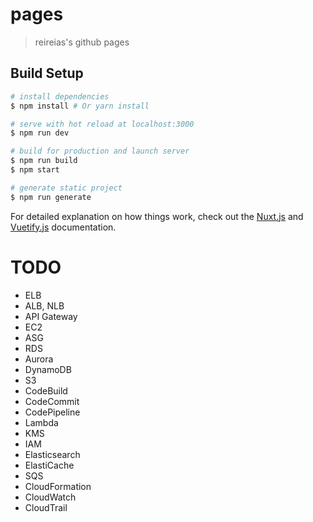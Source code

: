 # pages

> reireias's github pages

## Build Setup

``` bash
# install dependencies
$ npm install # Or yarn install

# serve with hot reload at localhost:3000
$ npm run dev

# build for production and launch server
$ npm run build
$ npm start

# generate static project
$ npm run generate
```

For detailed explanation on how things work, check out the [Nuxt.js](https://github.com/nuxt/nuxt.js) and [Vuetify.js](https://vuetifyjs.com/) documentation.

# TODO
- ELB
- ALB, NLB
- API Gateway
- EC2
- ASG
- RDS
- Aurora
- DynamoDB
- S3
- CodeBuild
- CodeCommit
- CodePipeline
- Lambda
- KMS
- IAM
- Elasticsearch
- ElastiCache
- SQS
- CloudFormation
- CloudWatch
- CloudTrail
